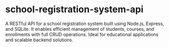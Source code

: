 # school-registration-system-api
A RESTful API for a school registration system built using Node.js, Express, and SQLite. It enables efficient management of students, courses, and enrollments with full CRUD operations. Ideal for educational applications and scalable backend solutions.
